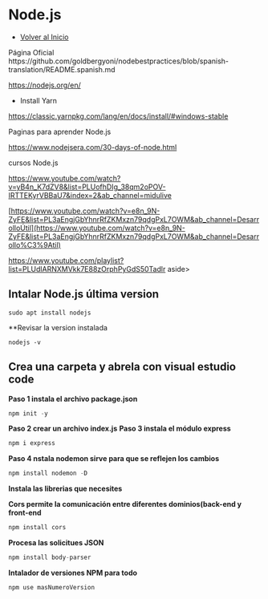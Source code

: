 # Node.js
- [Volver al Inicio](../README.md)
<aside>
 Página Oficial
https://github.com/goldbergyoni/nodebestpractices/blob/spanish-translation/README.spanish.md
 
https://nodejs.org/en/

- Install Yarn

https://classic.yarnpkg.com/lang/en/docs/install/#windows-stable

</aside>

<aside>
 Paginas para aprender Node.js

 https://www.nodejsera.com/30-days-of-node.html


 cursos Node.js

 https://www.youtube.com/watch?v=yB4n_K7dZV8&list=PLUofhDIg_38qm2oPOV-IRTTEKyrVBBaU7&index=2&ab_channel=midulive

[https://www.youtube.com/watch?v=e8n_9N-ZyFE&list=PL3aEngjGbYhnrRfZKMxzn79qdgPxL7OWM&ab_channel=DesarrolloÚtil](https://www.youtube.com/watch?v=e8n_9N-ZyFE&list=PL3aEngjGbYhnrRfZKMxzn79qdgPxL7OWM&ab_channel=Desarrollo%C3%9Atil)

https://www.youtube.com/playlist?list=PLUdlARNXMVkk7E88zOrphPyGdS50Tadlr
 aside>
 
 ## Intalar Node.js última version
```intalacion
sudo apt install nodejs
```
**Revisar la version instalada
```intalacion
nodejs -v
```

## Crea una carpeta y abrela con visual estudio code
**Paso 1 instala el archivo package.json**
```javascript
npm init -y
```
**Paso 2 crear un archivo index.js**
**Paso 3 instala el módulo express**
```javascript
npm i express
```
**Paso 4 nstala nodemon sirve para que se reflejen los cambios**
```javascript
npm install nodemon -D
```
**Instala las librerias que necesites**

**Cors permite la comunicación entre diferentes dominios(back-end y front-end**
```javascript
npm install cors
```
**Procesa las solicitues JSON**
```javascript
npm install body-parser
```

**Intalador de versiones NPM para todo**
```javascript
npm use masNumeroVersion
```
